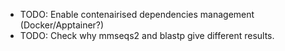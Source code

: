 - TODO: Enable contenairised dependencies management (Docker/Apptainer?)
- TODO: Check why mmseqs2 and blastp give different results.
